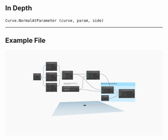 ## In Depth
`Curve.NormalAtParameter (curve, param, side)` 
___
## Example File

![Curve.NormalAtParameter(curve, param, side)](./Autodesk.DesignScript.Geometry.Curve.NormalAtParameter(curve,%20param,%20side)_img.jpg)